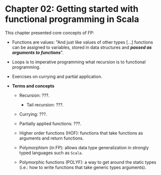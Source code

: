 # Chapter 02: Getting started with functional programming in Scala

This chapter presented core concepts of FP:

*   Functions are values: "And just like values of other types [...] functions can be assigned to variables, stored in data structures and ***passed as arguments to functions***".

*   Loops is to imperative programming what recursion is to functional programming.

*   Exercises on currying and partial application.

*   **Terms and concepts**

    *   Recursion: ???.

        *   Tail recursion: ???.

    *   Currying: ???.

    *   Partially applied functions: ???.

    *   Higher order functions (HOF): functions that take functions as arguments and return functions.

    *   Polymorphism (in FP): allows data type generalization in strongly typed languages such as `Scala`.
    *   Polymorphic functions (POLYF): a way to get around the static types (i.e.: how to write functions that take generic types arguments).


[comment]: # ( vim: set filetype=markdown fileformat=unix wrap spell spelllang=en: )
